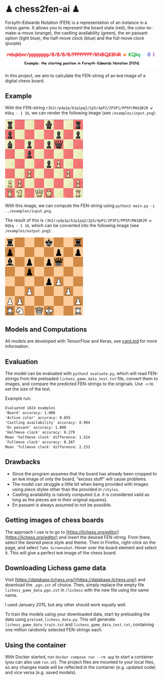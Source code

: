 # ♟ chess2fen-ai ♟

Forsyth–Edwards Notation (FEN) is a representation of an instance in a chess game. It allows you to represent the board state (red), the color-to-make-a-move (orange), the castling availability (green), the en passant option (light blue), the half-move clock (blue) and the full-move clock (purple).

![Starting position in FEN](examples/starting-fen.png "Starting position in FEN")

In this project, we aim to calculate the FEN-string of an `NxN` image of a digital chess board.

## Example

With the FEN-string `r3k2r/p4p1p/b1p1pq2/2p5/4pP2/2P3P1/PP5P/RN1QK2R w KQkq - 1 16`, we can render the following image (see `/examples/input.png`):

![r3k2r/p4p1p/b1p1pq2/2p5/4pP2/2P3P1/PP5P/RN1QK2R](examples/input.png "r3k2r/p4p1p/b1p1pq2/2p5/4pP2/2P3P1/PP5P/RN1QK2R")

With this image, we can compute the FEN-string using `python3 main.py -i ../examples/input.png`.

The result of this is `r3k2r/p4p1p/b1p1pq2/2p5/4pP2/2P3P1/PP5P/RN1QK2R w KQkq - 1 16`, which can be converted into the following image (see `/examples/output.png`):

![Image of predicted board](examples/output.png "Prediction")

## Models and Computations

All models are developed with TensorFlow and Keras, see [card.md](card.md) for more information.

## Evaluation

The model can be evaluated with `python3 evaluate.py`, which will read FEN-strings from the preloaded `lichess_game_data_test.txt` file, convert them to images, and compare the predicted FEN-strings to the originals. Use `-n` to set the size of the test.

Example run:

```
Evaluated 1024 examples
'Board' accuracy: 1.000
'Active color' accuracy: 0.655
'Castling availability' accuracy: 0.994
'En passant' accuracy: 1.000
'Halfmove clock' accuracy: 0.279
Mean 'halfmove clock' difference: 1.524
'Fullmove clock' accuracy: 0.307
Mean 'fullmove clock' difference: 2.233
```

## Drawbacks

  * Since the program assumes that the board has already been cropped to an `NxN` image of only the board, "excess stuff" will cause problems.
  * The model can struggle a little bit when being provided with images using piece styles other than the provided in `/styles`.
  * Castling availability is naïvely computed (i.e. it is considered valid as long as the pieces are in their original squares).
  * En passant is always assumed to not be possible.

## Getting images of chess boards

The approach I use is to go to [https://lichess.org/editor](https://lichess.org/editor) and insert the desired FEN-string. From there, select the desired piece style and theme. Then in Firefox, right-click on the page, and select `Take Screenshot`. Hover over the board element and select it. This will give a perfect `NxN` image of the chess board.

## Downloading Lichess game data

Visit [https://database.lichess.org/](https://database.lichess.org/) and download the `.pgn.zst` of choice. Then, simply replace the empty file `lichess_game_data.pgn.zst` in `/lichess` with the new file using the same name.

I used January 2015, but any other should work equally well.

To train the models using your downloaded data, start by preloading the data using `preload_lichess_data.py`. This will generate `lichess_game_data_train.txt` and `lichess_game_data_test.txt`, containing one million randomly selected FEN-strings each.

## Using the container

With Docker started, run `docker compose run --rm app` to start a container (you can also use `run.sh`). The project files are mounted to your local files, so any changes made will be reflected in the container (e.g. updated code) and vice versa (e.g. saved models).
